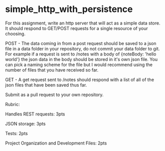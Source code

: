 # simple_http_with_persistence


For this assignment, write an http server that will act as a simple data store. It should respond to GET/POST requests for a single resource of your choosing.

POST - The data coming in from a post request should be saved to a json file in a data folder in your repository, do not commit your data folder to git. For example if a request is sent to /notes with a body of {noteBody: 'hello world'} the json data in the body should be stored in it's own json file. You can pick a naming scheme for the file but I would recommend using the number of files that you have received so far.

GET - A get request sent to /notes should respond with a list of all of the json files that have been saved thus far.

Submit as a pull request to your own repository.

 

 

Rubric:

Handles REST requests: 3pts

JSON storage: 3pts 

Tests: 2pts

Project Organization and Development Files: 2pts

